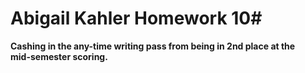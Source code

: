 # Abigail Kahler Homework 10#
**Cashing in the any-time writing pass from being in 2nd place at the**\
**mid-semester scoring.**
